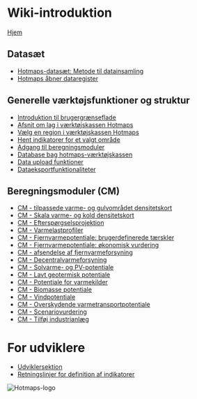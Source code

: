 <h1> Wiki-introduktion </h1><p> <a href="Home">Hjem</a> </p><h2> Datasæt </h2><ul><li> <a href="en-Hotmaps-data-set-method-of-data-collection">Hotmaps-datasæt: Metode til datainsamling</a> </li><li> <a href="en-Hotmaps-open-data-repositories">Hotmaps åbner dataregister</a> </li></ul><h2> Generelle værktøjsfunktioner og struktur </h2><ul><li> <a href="en-Introduction-to-user-interface">Introduktion til brugergrænseflade</a> </li><li> <a href="en-Layers-section-in-the-Hotmaps-toolbox">Afsnit om lag i værktøjskassen Hotmaps</a> </li><li> <a href="en-Select-a-region-in-the-Hotmaps-toolbox">Vælg en region i værktøjskassen Hotmaps</a> </li><li> <a href="en-Retrieve-indicators-of-a-selected-area">Hent indikatorer for et valgt område</a> </li><li> <a href="en-Access-to-calculation-modules">Adgang til beregningsmoduler</a> </li><li> <a href="en-Database-behind-the-Hotmaps-toolbox">Database bag hotmaps-værktøjskassen</a> </li><li> <a href="en-Data-upload-functionalities">Data upload funktioner</a> </li><li> <a href="en-Data-export-functionalities">Dataeksportfunktionaliteter</a> </li></ul><h2> Beregningsmoduler (CM) </h2><ul><li> <a href="en-CM-Customized-heat-and-floor-area-density-maps">CM - tilpassede varme- og gulvområdet densitetskort</a> </li><li> <a href="en-CM-Scale-heat-and-cool-density-maps">CM - Skala varme- og kold densitetskort</a> </li><li> <a href="en-CM-Demand-projection">CM - Efterspørgselsprojektion</a> </li><li> <a href="en-CM-Heat-load-profiles">CM - Varmelastprofiler</a> </li><li> <a href="en-CM-District-heating-potential-areas-user-defined-thresholds">CM - Fjernvarmepotentiale: brugerdefinerede tærskler</a> </li><li> <a href="en-CM-District-heating-potential-economic-assessment">CM - Fjernvarmepotentiale: økonomisk vurdering</a> </li><li> <a href="en-CM-District-heating-supply-dispatch">CM - afsendelse af fjernvarmeforsyning</a> </li><li> <a href="en-CM-Decentral-heating-supply">CM - Decentralvarmeforsyning</a> </li><li> <a href="en-CM-Solar-thermal-and-PV-potential">CM - Solvarme- og PV-potentiale</a> </li><li> <a href="en-CM-Shallow-geothermal-potential">CM - Lavt geotermisk potentiale</a> </li><li> <a href="en-CM-Heat-source-potential">CM - Potentiale for varmekilder</a> </li><li> <a href="en-CM-Biomass-potential">CM - Biomasse potentiale</a> </li><li> <a href="en-CM-Wind-potential">CM - Vindpotentiale</a> </li><li> <a href="en-CM-Excess-heat-transport-potential">CM - Overskydende varmetransportpotentiale</a> </li><li> <a href="en-CM-Scenario-assessment">CM - Scenariovurdering</a> </li><li> <a href="en-CM-Add-industry-plant">CM - Tilføj industrianlæg</a> </li></ul><h1> For udviklere </h1><ul><li> <a href="en-Developers">Udviklersektion</a> </li><li> <a href="en-Guidelines-for-defining-indicators">Retningslinjer for definition af indikatorer</a> </li></ul><p><img alt="Hotmaps-logo" src="https://www.hotmaps-project.eu/wp-content/uploads/2017/02/logo.svg"/></p>